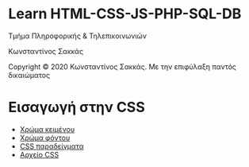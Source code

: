 <html>
<body>
<h1> Learn HTML-CSS-JS-PHP-SQL-DB</h1>
<p> Τμήμα Πληροφορικής & Τηλεπικοινωνιών </p>
<p> Κωνσταντίνος Σακκάς</p>
  <p>Copyright © 2020 Κωνσταντίνος Σακκάς. Με την επιφύλαξη παντός δικαιώματος</p>
  <h1></h1>

<h1>Εισαγωγή στην CSS</h1>
<ul>

<li><a href="./Code greek/style_color.html" target="_blank">Χρώμα κειμένου </a></li>
<li><a href="./Code greek/background_color.html" target="_blank">Χρώμα φόντου </a></li>
<li><a href="./Code greek/css_color.html" target="_blank">CSS παραδείγματα </a></li>
<li><a href="./Code greek/styles.css" target="_blank">Αρχείο CSS </a></li>


</ul>
</body>
</html>

